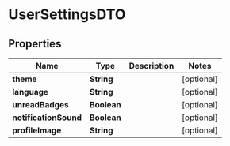 

# UserSettingsDTO


## Properties

| Name | Type | Description | Notes |
|------------ | ------------- | ------------- | -------------|
|**theme** | **String** |  |  [optional] |
|**language** | **String** |  |  [optional] |
|**unreadBadges** | **Boolean** |  |  [optional] |
|**notificationSound** | **Boolean** |  |  [optional] |
|**profileImage** | **String** |  |  [optional] |



